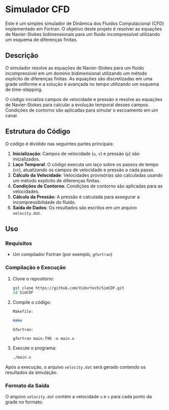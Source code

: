 # Simulador CFD

Este é um simples simulador de Dinâmica dos Fluidos Computacional (CFD) implementado em Fortran. O objetivo deste projeto é resolver as equações de Navier-Stokes bidimensionais para um fluido incompressível utilizando um esquema de diferenças finitas.

## Descrição

O simulador resolve as equações de Navier-Stokes para um fluido incompressível em um domínio bidimensional utilizando um método explícito de diferenças finitas. As equações são discretizadas em uma grade uniforme e a solução é avançada no tempo utilizando um esquema de time-stepping.

O código inicializa campos de velocidade e pressão e resolve as equações de Navier-Stokes para calcular a evolução temporal desses campos. Condições de contorno são aplicadas para simular o escoamento em um canal.

## Estrutura do Código

O código é dividido nas seguintes partes principais:

1. **Inicialização**: Campos de velocidade (`u`, `v`) e pressão (`p`) são inicializados.
2. **Laço Temporal**: O código executa um laço sobre os passos de tempo (`nt`), atualizando os campos de velocidade e pressão a cada passo.
3. **Cálculo da Velocidade**: Velocidades provisórias são calculadas usando um método explícito de diferenças finitas.
4. **Condições de Contorno**: Condições de contorno são aplicadas para as velocidades.
5. **Cálculo da Pressão**: A pressão é calculada para assegurar a incompressibilidade do fluido.
6. **Saída de Dados**: Os resultados são escritos em um arquivo `velocity.dat`.

## Uso

### Requisitos

- Um compilador Fortran (por exemplo, `gfortran`)

### Compilação e Execução

1. Clone o repositório:
    ```sh
    git clone https://github.com/Vidortech/SimCDF.git
    cd SimCDF
    ```

2. Compile o código:
   
   `Makefile:`  
    ```sh
    make
    ```
    `
   Gfortran:
   `
    ```
   gfortran main.f90 -o main.x
    ```

4. Execute o programa:
    ```sh
    ./main.x
    ```

Após a execução, o arquivo `velocity.dat` será gerado contendo os resultados da simulação.

### Formato da Saída

O arquivo `velocity.dat` contém a velocidade `u` e `v` para cada ponto da grade no formato:
